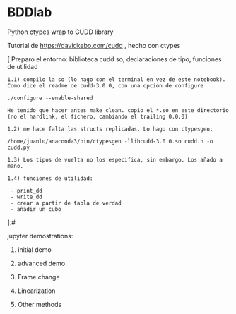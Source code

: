# BDDlab
 Python ctypes wrap to CUDD library

Tutorial de https://davidkebo.com/cudd , hecho con ctypes

[    Preparo el entorno: biblioteca cudd so, declaraciones de tipo, funciones de utilidad

    1.1) compilo la so (lo hago con el terminal en vez de este notebook). Como dice el readme de cudd-3.0.0, con una opción de configure

    ./configure --enable-shared

    He tenido que hacer antes make clean. copio el *.so en este directorio (no el hardlink, el fichero, cambiando el trailing 0.0.0)

    1.2) me hace falta las structs replicadas. Lo hago con ctypesgen:

    /home/juanlu/anaconda3/bin/ctypesgen -llibcudd-3.0.0.so cudd.h -o cudd.py

    1.3) Los tipos de vuelta no los especifica, sin embargo. Los añado a mano.

    1.4) funciones de utilidad:

     - print_dd
     - write_dd
     - crear a partir de tabla de verdad
     - añadir un cubo
]:#



 jupyter demostrations:

1) initial demo

2) advanced demo

3) Frame change

4) Linearization

5) Other methods

 
